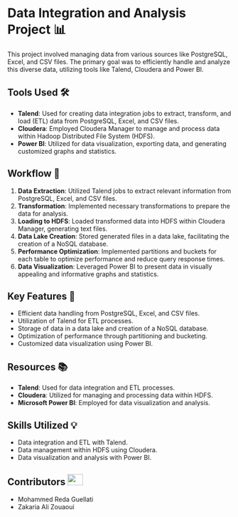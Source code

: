 # Data Integration and Analysis Project 📊

This project involved managing data from various sources like PostgreSQL, Excel, and CSV files. The primary goal was to efficiently handle and analyze this diverse data, utilizing tools like Talend, Cloudera and Power BI.

## Tools Used 🛠️

- **Talend**: Used for creating data integration jobs to extract, transform, and load (ETL) data from PostgreSQL, Excel, and CSV files.
- **Cloudera**: Employed Cloudera Manager to manage and process data within Hadoop Distributed File System (HDFS).
- **Power BI**: Utilized for data visualization, exporting data, and generating customized graphs and statistics.

## Workflow 🔄

1. **Data Extraction**: Utilized Talend jobs to extract relevant information from PostgreSQL, Excel, and CSV files.
2. **Transformation**: Implemented necessary transformations to prepare the data for analysis.
3. **Loading to HDFS**: Loaded transformed data into HDFS within Cloudera Manager, generating text files.
4. **Data Lake Creation**: Stored generated files in a data lake, facilitating the creation of a NoSQL database.
5. **Performance Optimization**: Implemented partitions and buckets for each table to optimize performance and reduce query response times.
6. **Data Visualization**: Leveraged Power BI to present data in visually appealing and informative graphs and statistics.

## Key Features 🚀

- Efficient data handling from PostgreSQL, Excel, and CSV files.
- Utilization of Talend for ETL processes.
- Storage of data in a data lake and creation of a NoSQL database.
- Optimization of performance through partitioning and bucketing.
- Customized data visualization using Power BI.

## Resources 📚

- **Talend**: Used for data integration and ETL processes.
- **Cloudera**: Utilized for managing and processing data within HDFS.
- **Microsoft Power BI**: Employed for data visualization and analysis.

## Skills Utilized 💡

- Data integration and ETL with Talend.
- Data management within HDFS using Cloudera.
- Data visualization and analysis with Power BI.

## Contributors <img src="https://raw.githubusercontent.com/TheDudeThatCode/TheDudeThatCode/master/Assets/Developer.gif" width=35 height=25>

- Mohammed Reda Guellati
- Zakaria Ali Zouaoui
